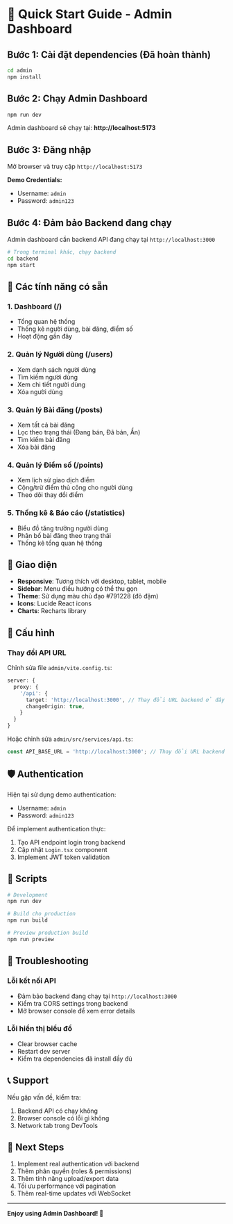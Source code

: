 # 🚀 Quick Start Guide - Admin Dashboard

## Bước 1: Cài đặt dependencies (Đã hoàn thành)

```bash
cd admin
npm install
```

## Bước 2: Chạy Admin Dashboard

```bash
npm run dev
```

Admin dashboard sẽ chạy tại: **http://localhost:5173**

## Bước 3: Đăng nhập

Mở browser và truy cập `http://localhost:5173`

**Demo Credentials:**
- Username: `admin`
- Password: `admin123`

## Bước 4: Đảm bảo Backend đang chạy

Admin dashboard cần backend API đang chạy tại `http://localhost:3000`

```bash
# Trong terminal khác, chạy backend
cd backend
npm start
```

## 📱 Các tính năng có sẵn

### 1. Dashboard (/)
- Tổng quan hệ thống
- Thống kê người dùng, bài đăng, điểm số
- Hoạt động gần đây

### 2. Quản lý Người dùng (/users)
- Xem danh sách người dùng
- Tìm kiếm người dùng
- Xem chi tiết người dùng
- Xóa người dùng

### 3. Quản lý Bài đăng (/posts)
- Xem tất cả bài đăng
- Lọc theo trạng thái (Đang bán, Đã bán, Ẩn)
- Tìm kiếm bài đăng
- Xóa bài đăng

### 4. Quản lý Điểm số (/points)
- Xem lịch sử giao dịch điểm
- Cộng/trừ điểm thủ công cho người dùng
- Theo dõi thay đổi điểm

### 5. Thống kê & Báo cáo (/statistics)
- Biểu đồ tăng trưởng người dùng
- Phân bố bài đăng theo trạng thái
- Thống kê tổng quan hệ thống

## 🎨 Giao diện

- **Responsive**: Tương thích với desktop, tablet, mobile
- **Sidebar**: Menu điều hướng có thể thu gọn
- **Theme**: Sử dụng màu chủ đạo #791228 (đỏ đậm)
- **Icons**: Lucide React icons
- **Charts**: Recharts library

## 🔧 Cấu hình

### Thay đổi API URL

Chỉnh sửa file `admin/vite.config.ts`:

```typescript
server: {
  proxy: {
    '/api': {
      target: 'http://localhost:3000', // Thay đổi URL backend ở đây
      changeOrigin: true,
    }
  }
}
```

Hoặc chỉnh sửa `admin/src/services/api.ts`:

```typescript
const API_BASE_URL = 'http://localhost:3000'; // Thay đổi URL backend
```

## 🛡️ Authentication

Hiện tại sử dụng demo authentication:
- Username: `admin`
- Password: `admin123`

Để implement authentication thực:
1. Tạo API endpoint login trong backend
2. Cập nhật `Login.tsx` component
3. Implement JWT token validation

## 📝 Scripts

```bash
# Development
npm run dev

# Build cho production
npm run build

# Preview production build
npm run preview
```

## 🐛 Troubleshooting

### Lỗi kết nối API

- Đảm bảo backend đang chạy tại `http://localhost:3000`
- Kiểm tra CORS settings trong backend
- Mở browser console để xem error details

### Lỗi hiển thị biểu đồ

- Clear browser cache
- Restart dev server
- Kiểm tra dependencies đã install đầy đủ

## 📞 Support

Nếu gặp vấn đề, kiểm tra:
1. Backend API có chạy không
2. Browser console có lỗi gì không
3. Network tab trong DevTools

## 🎯 Next Steps

1. Implement real authentication với backend
2. Thêm phân quyền (roles & permissions)
3. Thêm tính năng upload/export data
4. Tối ưu performance với pagination
5. Thêm real-time updates với WebSocket

---

**Enjoy using Admin Dashboard! 🎉**





